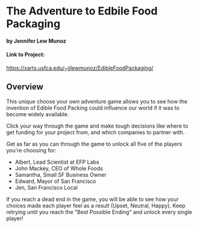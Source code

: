 # The Adventure to Edbile Food Packaging
#### by Jennifer Lew Munoz

#### Link to Project:
https://xarts.usfca.edu/~jjlewmunoz/EdibleFoodPackaging/


## Overview
This unique choose your own adventure game allows you to see how the invention of Edible Food Packing could influence our world if it was to become widely available.

Click your way through the game and make tough decisions like where to get funding for your project from, and which companies to partner with.

Get as far as you can through the game to unlock all five of the players you're choosing for: 

- Albert, Lead Scientist at EFP Labs
- John Mackey, CEO of Whole Foods
- Samantha, Small SF Business Owner
- Edward, Mayor of San Francisco
- Jen, San Francisco Local

If you reach a dead end in the game, you will be able to see how your choices made each player feel as a result (Upset, Neutral, Happy). Keep retrying until you reach the "Best Possible Ending" and unlock every single player!